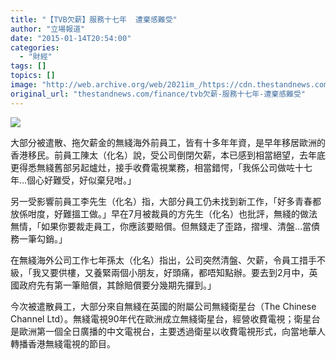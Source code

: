 ```yaml
---
title: "【TVB欠薪】服務十七年  遭棄感難受"
author: "立場報道"
date: "2015-01-14T20:54:00"
categories:
  - "財經"
tags: []
topics: []
image: "http://web.archive.org/web/2021im_/https://cdn.thestandnews.com/media/photos/cache/tvb-11_tYYQv_1200x0.png"
original_url: "thestandnews.com/finance/tvb欠薪-服務十七年-遭棄感難受"
---
```

![](http://web.archive.org/web/2021im_/https://cdn.thestandnews.com/media/photos/cache/tvb-11_tYYQv_1200x0.png)

大部分被遣散、拖欠薪金的無綫海外前員工，皆有十多年年資，是早年移居歐洲的香港移民。前員工陳太（化名）說，受公司倒閉欠薪，本已感到相當絕望，去年底更得悉無綫舊部另起爐灶，接手收費電視業務，相當錯愕，「我係公司做咗十七年…個心好難受，好似棄兒咁。」

另一受影響前員工李先生（化名）指，大部分員工仍未找到新工作，「好多青春都放係咁度，好難搵工做。」早在7月被裁員的方先生（化名）也批評，無綫的做法無情，「如果你要裁走員工，你應該要賠償。但無錢走了歪路，摺埋、清盤…當債務一筆勾銷。」

在無綫海外公司工作七年孫太（化名）指出，公司突然清盤、欠薪，令員工措手不級，「我又要供樓，又養緊兩個小朋友，好頭痛，都唔知點辦。要去到2月中，英國政府先有第一筆賠償，其餘賠償要分幾期先攞到。」

今次被遣散員工，大部分來自無綫在英國的附屬公司無綫衛星台（The Chinese Channel Ltd）。無綫電視90年代在歐洲成立無綫衛星台，經營收費電視；衛星台是歐洲第一個全日廣播的中文電視台，主要透過衛星以收費電視形式，向當地華人轉播香港無綫電視的節目。